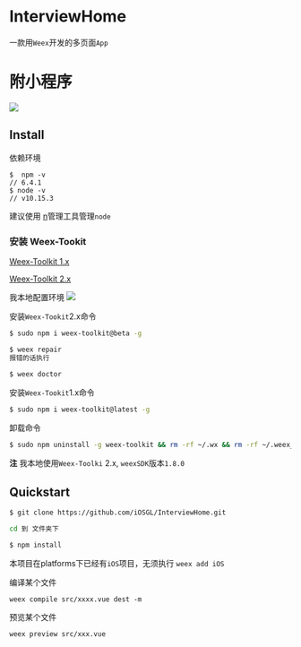 # InterviewHome 

一款用`Weex`开发的多页面`App`

# 附小程序
![](https://ws2.sinaimg.cn/large/006tNc79gy1g22jdvqpc6j30ec0emdh7.jpg)

## Install

依赖环境

``` node
$  npm -v
// 6.4.1
$ node -v
// v10.15.3
```
建议使用 [n](https://github.com/tj/n)管理工具管理`node`

### 安装 Weex-Tookit

[Weex-Toolkit 1.x](https://github.com/weexteam/weex-toolkit/blob/v1.0/README-zh.md)

[Weex-Toolkit 2.x](https://weex.apache.org/zh/tools/toolkit.html#%E7%B3%BB%E7%BB%9F%E7%BB%84%E4%BB%B6)

我本地配置环境
![](https://ws4.sinaimg.cn/large/006tNc79gy1g22jngb8hpj30xk0f23z9.jpg)

安装`Weex-Tookit`2.x命令

``` bash
$ sudo npm i weex-toolkit@beta -g

$ weex repair
报错的话执行
 
$ weex doctor
```

安装`Weex-Tookit`1.x命令

``` bash 
$ sudo npm i weex-toolkit@latest -g
```

卸载命令

``` bash
$ sudo npm uninstall -g weex-toolkit && rm -rf ~/.wx && rm -rf ~/.weex_tmp
```

**注** 我本地使用`Weex-Toolki` 2.x, `weexSDK`版本`1.8.0`


## Quickstart

``` bash
$ git clone https://github.com/iOSGL/InterviewHome.git

cd 到 文件夹下

$ npm install
```

本项目在platforms下已经有`iOS`项目，无须执行 `weex add iOS`

编译某个文件

`weex compile src/xxxx.vue dest -m`

预览某个文件

`weex preview src/xxx.vue`




